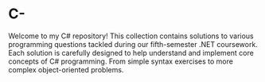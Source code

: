 # C-
Welcome to my C# repository! This collection contains solutions to various programming questions tackled during our fifth-semester .NET coursework. Each solution is carefully designed to help understand and implement core concepts of C# programming. From simple syntax exercises to more complex object-oriented problems.
